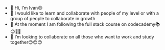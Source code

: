- 👋 Hi, I’m Ivan😊
- 👀 
I would like to learn and collaborate with people of my level or with a group of people to collaborate in growth
- 🌱 At the moment I am following the full stack course on codecademy📚😊💪🏼
- 💞️ I’m looking to collaborate on 
all those who want to work and study together😊😊😊

<!---
DevMTSIvan89/DevMTSIvan89 is a ✨ special ✨ repository because its `README.md` (this file) appears on your GitHub profile.
You can click the Preview link to take a look at your changes.
--->
